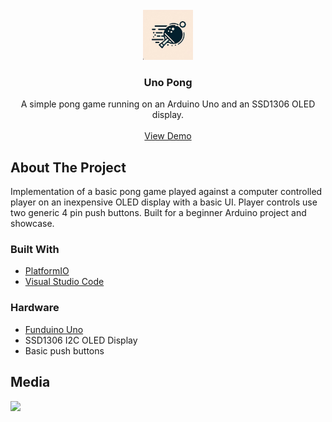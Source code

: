 <!-- PROJECT LOGO -->
<br />
<div align="center">
  <a href="https://github.com/agastyash/uno_pong">
    <img src="assets/logo.jpg" alt="Logo" width="80" height="80">
  </a>

<h3 align="center">Uno Pong</h3>
  <p align="center">
    A simple pong game running on an Arduino Uno and an SSD1306 OLED display.
    <br />
    <br />
    <a href="https://github.com/agastyash/uno_pong">View Demo</a>
  </p>
</div>

<!-- ABOUT THE PROJECT -->
## About The Project

Implementation of a basic pong game played against a computer controlled player on an inexpensive OLED display with a basic UI. Player controls use two generic 4 pin push buttons.
Built for a beginner Arduino project and showcase.


### Built With

* [PlatformIO](https://platformio.org/)
* [Visual Studio Code](https://code.visualstudio.com/)


### Hardware

* [Funduino Uno](https://funduinoshop.com/en/electronic-modules/other/microcontroller/funduino-uno-r3-microcontroller-arduino-compatible)
* SSD1306 I2C OLED Display
* Basic push buttons

## Media

![](https://imgur.com/n3VykIz.jpg)
